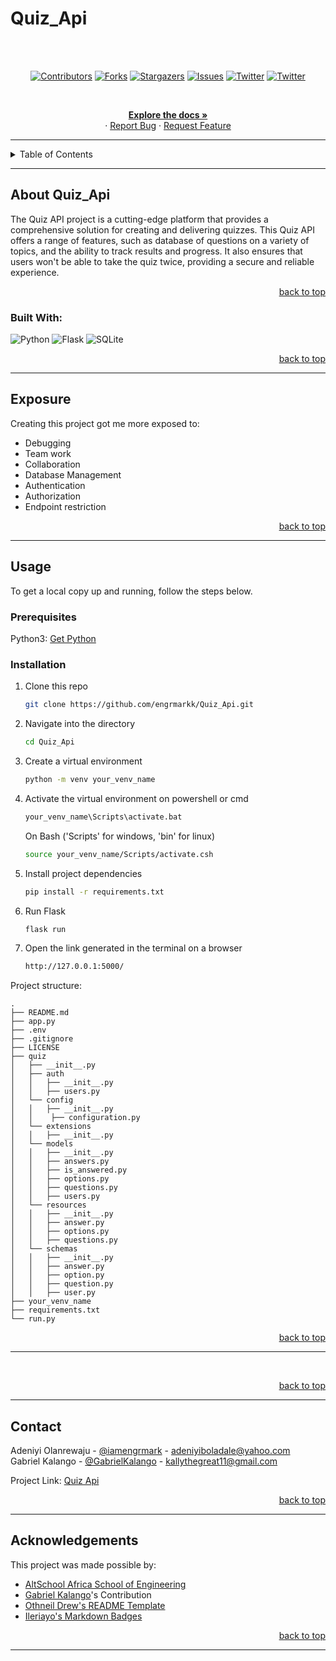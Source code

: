 # Quiz_Api

<!-- Back to Top Navigation Anchor -->

<a name="readme-top"></a>


<!-- https://user-images.githubusercontent.com/100721103/200149633-373db975-c47f-43a7-9288-f6cbd16e0410.mp4 -->

<br><br>
<!-- Project Shields -->
<div align="center">

[![Contributors][contributors-shield]][contributors-url]
[![Forks][forks-shield]][forks-url]
[![Stargazers][stars-shield]][stars-url]
[![Issues][issues-shield]][issues-url]
[![Twitter][twitter-shield]][twitter-url]
[![Twitter][twitter-shield2]][twitter-url2]

</div>

<br />

<div>
  <p align="center">
    <a href="https://github.com/engrmarkk/Quiz_Api#readme"><strong>Explore the docs »</strong></a>
    <br />
    ·
    <a href="https://github.com/engrmarkk/Quiz_Api/issues">Report Bug</a>
    ·
    <a href="https://github.com/engrmarkk/Quiz_Api/issues">Request Feature</a>
  </p>
</div>

---

<!-- Table of Contents -->
<details>
  <summary>Table of Contents</summary>
  <ol>
    <li>
      <a href="#about-Quiz_Api">About the project</a>
      <ul>
        <li><a href="#built-with">Built With</a></li>
      </ul>
    </li>
    <li>
      <a href="#exposure">Exposure</a>
    </li>
    <li>
      <a href="#usage">Usage</a>
      <ul>
        <li><a href="#prerequisites">Prerequisites</a></li>
        <li><a href="#installation">Installation</a></li>
      </ul>
    </li>    
    <!-- <li><a href="#shots">Shots</a></li> -->
    <li><a href="#contact">Contact</a></li>
    <li><a href="#acknowledgments">Acknowledgments</a></li>
  </ol>
  <p align="right"><a href="#readme-top">back to top</a></p>
</details>

---

<!-- About the Blog -->

## About Quiz_Api

The Quiz API project is a cutting-edge platform that provides a comprehensive solution for creating and delivering quizzes. This Quiz API offers a range of features,
such as database of questions on a variety of topics, and the ability to track results and progress. It also ensures that users won't be able to take the quiz twice,
providing a secure and reliable experience.


<p align="right"><a href="#readme-top">back to top</a></p>

### Built With:

![Python][python]
![Flask][flask]
![SQLite][sqlite]

<p align="right"><a href="#readme-top">back to top</a></p>

---

<!-- Lessons from the Project -->

## Exposure

Creating this project got me more exposed to:

- Debugging
- Team work
- Collaboration
- Database Management
- Authentication
- Authorization
- Endpoint restriction


<p align="right"><a href="#readme-top">back to top</a></p>

---

<!-- GETTING STARTED -->

## Usage

To get a local copy up and running, follow the steps below.

### Prerequisites

Python3: [Get Python](https://www.python.org/downloads/)

### Installation

1. Clone this repo
   ```sh
   git clone https://github.com/engrmarkk/Quiz_Api.git
   ```
2. Navigate into the directory
   ```sh
   cd Quiz_Api
   ```
3. Create a virtual environment
   ```sh
   python -m venv your_venv_name
   ```
4. Activate the virtual environment on powershell or cmd
   ```sh
   your_venv_name\Scripts\activate.bat
   ```
   On Bash ('Scripts' for windows, 'bin' for linux)
   ```sh
   source your_venv_name/Scripts/activate.csh
   ```
5. Install project dependencies
   ```sh
   pip install -r requirements.txt
   ```
6. Run Flask
   ```sh
   flask run
   ```
7. Open the link generated in the terminal on a browser
    ```sh
   http://127.0.0.1:5000/
   ```

Project structure:
   ```
   .
   ├── README.md
   ├── app.py
   ├── .env
   ├── .gitignore
   ├── LICENSE
   ├── quiz
   │   ├── __init__.py
   │   ├── auth
   │   │   ├── __init__.py
   │   │   ├── users.py
   │   └── config
   │   │   ├── __init__.py
   │   │    ├── configuration.py
   │   └── extensions
   │   │   ├── __init__.py
   │   └── models
   │   │   ├── __init__.py
   │   │   ├── answers.py
   │   │   ├── is_answered.py
   │   │   ├── options.py
   │   │   ├── questions.py
   │   │   ├── users.py
   │   └── resources
   │   │   ├── __init__.py
   │   │   ├── answer.py
   │   │   ├── options.py
   │   │   ├── questions.py
   │   └── schemas
   │   │   ├── __init__.py
   │   │   ├── answer.py
   │   │   ├── option.py
   │   │   ├── question.py
   │   │   ├── user.py
   ├── your_venv_name
   ├── requirements.txt
   └── run.py
   ```  

<p align="right"><a href="#readme-top">back to top</a></p>

---

<!-- Sample Screenshot -->

<!-- ## Shots -->

<!-- <br /> -->
<!-- <p>Light Mode</p> -->

<!-- [![My Blog Project Screenshot][Quiz_Api-screenshot]](https://github.com/engrmarkk/Quiz_Api/blob/main/static/images/screen-light.png) -->

<!-- <br/> -->
<!-- <p>Dark Mode</p> -->

<!-- [![My Blog Project Screenshot][Quiz_Api-screenshot2]](https://github.com/engrmarkk/Quiz_Api/blob/main/static/images/screen-dark.png) -->

<br/>

<p align="right"><a href="#readme-top">back to top</a></p>

---

<!-- Contact -->

## Contact

Adeniyi Olanrewaju - [@iamengrmark](https://twitter.com/iamengrmark) - adeniyiboladale@yahoo.com <br>
Gabriel Kalango - [@GabrielKalango](https://twitter.com/GabrielKalango) - kallythegreat11@gmail.com

Project Link: [Quiz Api](https://github.com/engrmarkk/Quiz_Api)

<p align="right"><a href="#readme-top">back to top</a></p>

---

<!-- Acknowledgements -->

## Acknowledgements

This project was made possible by:

- [AltSchool Africa School of Engineering](https://altschoolafrica.com/schools/engineering)
- [Gabriel Kalango](https://github.com/Gabreil-kalango)'s Contribution
- [Othneil Drew's README Template](https://github.com/othneildrew/Best-README-Template)
- [Ileriayo's Markdown Badges](https://github.com/Ileriayo/markdown-badges)

<p align="right"><a href="#readme-top">back to top</a></p>

---

<!-- Markdown Links & Images -->

[contributors-shield]: https://img.shields.io/github/contributors/engrmarkk/Quiz_Api.svg?style=for-the-badge
[contributors-url]: https://github.com/engrmarkk/Quiz_Api/graphs/contributors
[forks-shield]: https://img.shields.io/github/forks/engrmarkk/Quiz_Api.svg?style=for-the-badge
[forks-url]: https://github.com/engrmarkk/Quiz_Api/network/members
[stars-shield]: https://img.shields.io/github/stars/engrmarkk/Quiz_Api.svg?style=for-the-badge
[stars-url]: https://github.com/engrmarkk/Quiz_Api/stargazers
[issues-shield]: https://img.shields.io/github/issues/engrmarkk/Quiz_Api.svg?style=for-the-badge
[issues-url]: https://github.com/engrmarkk/Quiz_Apiissues
[license-shield]: https://img.shields.io/github/license/engrmarkk/Quiz_Api.svg?style=for-the-badge
[license-url]: https://github.com/engrmarkk/Quiz_Api/blob/main/LICENSE.txt
[twitter-shield]: https://img.shields.io/badge/-@iamengrmark-1ca0f1?style=for-the-badge&logo=twitter&logoColor=white&link=https://twitter.com/iamengrmark
[twitter-shield2]: https://img.shields.io/badge/-@b_lovedth-1ca0f1?style=for-the-badge&logo=twitter&logoColor=white&link=https://twitter.com/b_lovedth
[twitter-url]: https://twitter.com/iamengrmark
[twitter-url2]: https://twitter.com/b_lovedth
[Quiz_Api-screenshot]: static/images/screen-light.png
[Quiz_Api-screenshot2]: static/images/screen-dark.png
[python]: https://img.shields.io/badge/python-3670A0?style=for-the-badge&logo=python&logoColor=ffdd54
[flask]: https://img.shields.io/badge/flask-%23000.svg?style=for-the-badge&logo=flask&logoColor=white
[jinja]: https://img.shields.io/badge/jinja-white.svg?style=for-the-badge&logo=jinja&logoColor=black
[html5]: https://img.shields.io/badge/html5-%23E34F26.svg?style=for-the-badge&logo=html5&logoColor=white
[css3]: https://img.shields.io/badge/css3-%231572B6.svg?style=for-the-badge&logo=css3&logoColor=white
[sqlite]: https://img.shields.io/badge/sqlite-%2307405e.svg?style=for-the-badge&logo=sqlite&logoColor=white
[javascript]: https://img.shields.io/badge/javascript-%23323330.svg?style=for-the-badge&logo=javascript&logoColor=%23F7DF1E
[bootstrap]: https://img.shields.io/badge/bootstrap-%23563D7C.svg?style=for-the-badge&logo=bootstrap&logoColor=white
